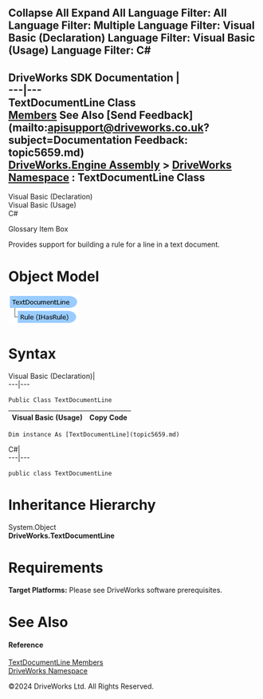        

 Collapse All Expand All  Language Filter: All  Language Filter: Multiple  Language Filter: Visual Basic (Declaration) Language Filter: Visual Basic (Usage) Language Filter: C#  
---  
DriveWorks SDK Documentation  |   
---|---  
TextDocumentLine Class   
[Members](topic5660.md) See Also [Send Feedback](mailto:apisupport@driveworks.co.uk?subject=Documentation Feedback: topic5659.md)  
[DriveWorks.Engine Assembly](topic2156.md) > [DriveWorks Namespace](topic2159.md) : TextDocumentLine Class  
---  
  
Visual Basic (Declaration)    
Visual Basic (Usage)    
C# 

Glossary Item Box

Provides support for building a rule for a line in a text document. 

# Object Model

![](dotnetdiagramimages/image287.png)

# Syntax

Visual Basic (Declaration)|   
---|---  
      
    
    Public Class TextDocumentLine   
  
Visual Basic (Usage)| Copy Code  
---|---  
      
    
    Dim instance As [TextDocumentLine](topic5659.md)  
  
C#|   
---|---  
      
    
    public class TextDocumentLine   
  
# Inheritance Hierarchy

System.Object  
**DriveWorks.TextDocumentLine**  


# Requirements

**Target Platforms:** Please see DriveWorks software prerequisites.

# See Also

#### Reference

[TextDocumentLine Members](topic5660.md)   
[DriveWorks Namespace](topic2159.md)

©2024 DriveWorks Ltd. All Rights Reserved.
